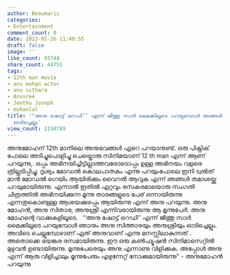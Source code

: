 ```yaml
---
author: Beaumaris
categories:
- Entertainment
comment_count: 0
date: 2022-05-26 11:49:55
draft: false
image: ''
like_count: 93744
share_count: 44751
tags:
- 12th man movie
- anu mohan actor
- anu sithara
- Anusree
- Jeethu Joseph
- mohanlal
title: '"അനു ഷോട്ട് റെഡി’’ എന്ന് ജീത്തു സാർ മൈക്കിലൂടെ പറയുമ്പോൾ ഞങ്ങൾ മൂന്നുപേരും
  ഓടിച്ചെല്ലും'
view_count: 2158789
---
```


അനുമോഹന് 12th മാനിലെ അനുഭവങ്ങൾ ഏറെ പറയാനുണ്ട്. ഒരു പിക്നിക് പോലെ അടിച്ചുപൊളിച്ചു ചെയ്തൊരു സിനിമയാണ് 12 th man എന്ന് ആണ് പറയുന്നു,. ഒപ്പം അഭിനയിച്ചിട്ടില്ലാത്തവരോടൊപ്പം ഉള്ള അഭിനയം വളരെ ത്രില്ലടിപ്പിച്ചു. ദൃശ്യം മോഡൽ കൊലപാതകം എന്നു പറയുംപോലെ ഇനി ട്വൽത് മാൻ മോഡൽ ഗെയിം ആയിരിക്കും വൈറൽ ആവുക എന്ന് ഞങ്ങൾ തമാശയ്ക്കു പറയുമായിരുന്നു. എന്നാൽ ഇതിൽ ഏറ്റവും രസകരമായൊരു സംഗതി ചിത്രത്തിൽ അഭിനയിക്കുന്ന മൂന്നു താരങ്ങളുടെ പേര് ഒന്നായിരുന്നു എന്നതുകൊണ്ടുള്ള ആശയക്കുഴപ്പം ആയിരുന്നു എന്ന് അനു പറയുന്നു. അനു മോഹൻ, അനു സിതാര, അനുശ്രീ എന്നിവരായിരുന്നു ആ മൂന്നുപേർ. അനു മോഹന്റെ വാക്കുകളിലൂടെ. &nbsp; ‘‘അനു ഷോട്ട് റെഡി’’ എന്ന് ജീത്തു സാർ മൈക്കിലൂടെ പറയുമ്പോൾ ഞാനും അനു സിത്താരയും അനുശ്രീയും ഓടിച്ചെല്ലും. അവിടെ ചെല്ലുമ്പോഴാണ് ഏത് അനുവാണ് എന്നു മനസ്സിലാകുന്നത് . അതൊക്കെ ഭയങ്കര രസമായിരുന്നു. ഈ ഒരു കൺഫ്യൂഷൻ സിനിമാസെറ്റിൽ മുഴുവൻ ഉണ്ടായിരുന്നു. മൂന്നുപേരെയും അനു എന്നാണു വിളിക്കുക. അപ്പോൾ അനു എന്ന് ആരു വിളിച്ചാലും മൂന്നുപേരും എഴുന്നേറ്റ് നോക്കുമായിരുന്നു" - അനുമോഹൻ പറയുന്നു